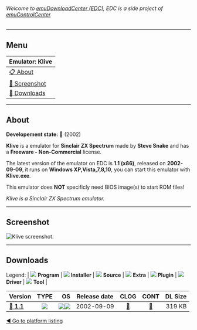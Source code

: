 ###### Welcome to [emuDownloadCenter (EDC)](https://github.com/PhoenixInteractiveNL/emuDownloadCenter/wiki/), EDC is a side project of [emuControlCenter](https://github.com/PhoenixInteractiveNL/emuControlCenter/wiki/)
***
## Menu
| **Emulator: Klive** |
|:---------|
| [:clipboard: About](#about) |
| [:sunrise: Screenshot](#screenshot) |
| [:floppy_disk: Downloads](#downloads) |
***
## About
**Developement state:** :red_circle: (2002)

**Klive** is a emulator for **Sinclair ZX Spectrum** made by **Steve Snake** and has a **Freeware - Non-Commercial** license.

The latest version of the emulator on EDC is **1.1 (x86)**, released on **2002-09-09**, it runs on **Windows XP,Vista,7,8,10**, you can start this emulator with **Klive.exe**.

This emulator does **NOT** specificly need BIOS image(s) to start ROM files!

_Klive is a Sinclair ZX Spectrum emulator._
***
## Screenshot
![](https://raw.githubusercontent.com/PhoenixInteractiveNL/emuDownloadCenter/master/hooks/klive/emulator_screen_01.jpg "Klive screenshot.")
***
## Downloads
Legend: | 
![](https://raw.githubusercontent.com/wiki/PhoenixInteractiveNL/emuDownloadCenter/images_misc/icon_program_24.png) **Program** | 
![](https://raw.githubusercontent.com/wiki/PhoenixInteractiveNL/emuDownloadCenter/images_misc/icon_installer_24.png) **Installer** | 
![](https://raw.githubusercontent.com/wiki/PhoenixInteractiveNL/emuDownloadCenter/images_misc/icon_source_code_24.png) **Source** | 
![](https://raw.githubusercontent.com/wiki/PhoenixInteractiveNL/emuDownloadCenter/images_misc/icon_extra_24.png) **Extra** | 
![](https://raw.githubusercontent.com/wiki/PhoenixInteractiveNL/emuDownloadCenter/images_misc/icon_plugin_24.png) **Plugin** | 
![](https://raw.githubusercontent.com/wiki/PhoenixInteractiveNL/emuDownloadCenter/images_misc/icon_driver_24.png) **Driver** | 
![](https://raw.githubusercontent.com/wiki/PhoenixInteractiveNL/emuDownloadCenter/images_misc/icon_tool_24.png) **Tool** | 
 
| Version | TYPE | OS | Release date | CLOG | CONT | DL Size |
|:--------|:----:|---:|:------------:|:----:|:----:|--------:|
| [:floppy_disk: **1.1**](https://github.com/PhoenixInteractiveNL/edc-repo0007/raw/master/klive/1.1.7z) | ![](https://raw.githubusercontent.com/wiki/PhoenixInteractiveNL/emuDownloadCenter/images_misc/icon_program_24.png) | ![](https://raw.githubusercontent.com/wiki/PhoenixInteractiveNL/emuDownloadCenter/images_misc/logo_windows_24.png)![](https://raw.githubusercontent.com/wiki/PhoenixInteractiveNL/emuDownloadCenter/images_misc/icon_32-bit_24.png) | 2002-09-09 | [:page_facing_up:](https://github.com/PhoenixInteractiveNL/edc-repo0007/blob/master/klive/1.1_changelog.txt) | [:mag_right:](https://github.com/PhoenixInteractiveNL/edc-repo0007/blob/master/klive/1.1_contents.txt) | 319 KB |

[:arrow_backward: Go to platform listing](https://github.com/PhoenixInteractiveNL/emuDownloadCenter/wiki/EDC-Platform-List)
